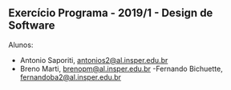 Exercício Programa - 2019/1 - Design de Software
------------------------------------------------

Alunos: 
- Antonio Saporiti, antonios2@al.insper.edu.br
- Breno Marti, brenopm@al.insper.edu.br
-Fernando Bichuette, fernandoba2@al.insper.edu.br
  